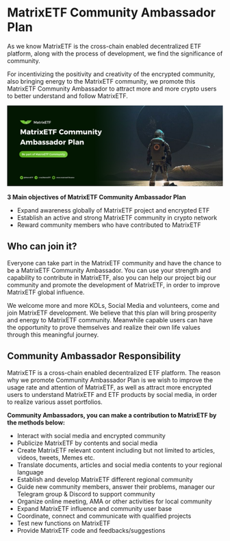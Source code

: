# MatrixETF Community Ambassador Plan

As we know MatrixETF is the cross-chain enabled decentralized ETF platform, along with the process of development, we find the significance of community.

For incentivizing the positivity and creativity of the encrypted community, also bringing energy to the MatrixETF community, we promote this MatrixETF Community Ambassador to attract more and more crypto users to better understand and follow MatrixETF.

![MatrixETF Community Ambassador Plan Logo](<../../.gitbook/assets/Ambassador  sheet.png>)

**3 Main objectives of MatrixETF Community Ambassador Plan**

* Expand awareness globally of MatrixETF project and encrypted ETF
* Establish an active and strong MatrixETF community in crypto network
* Reward community members who have contributed to MatrixETF

## Who can join it? <a href="#9246" id="9246"></a>

Everyone can take part in the MatrixETF community and have the chance to be a MatrixETF Community Ambassador. You can use your strength and capability to contribute in MatrixETF, also you can help our project big our community and promote the development of MatrixETF, in order to improve MatrixETF global influence.

We welcome more and more KOLs, Social Media and volunteers, come and join MatrixETF development. We believe that this plan will bring prosperity and energy to MatrixETF community. Meanwhile capable users can have the opportunity to prove themselves and realize their own life values through this meaningful journey.

## Community Ambassador Responsibility <a href="#0d8b" id="0d8b"></a>

MatrixETF is a cross-chain enabled decentralized ETF platform. The reason why we promote Community Ambassador Plan is we wish to improve the usage rate and attention of MatrixETF, as well as attract more encrypted users to understand MatrixETF and ETF products by social media, in order to realize various asset portfolios.

**Community Ambassadors, you can make a contribution to MatrixETF by the methods below:**

* Interact with social media and encrypted community
* Publicize MatrixETF by contents and social media
* Create MatrixETF relevant content including but not limited to articles, videos, tweets, Memes etc.
* Translate documents, articles and social media contents to your regional language
* Establish and develop MatrixETF different regional community
* Guide new community members, answer their problems, manager our Telegram group & Discord to support community
* Organize online meeting, AMA or other activities for local community
* Expand MatrixETF influence and community user base
* Coordinate, connect and communicate with qualified projects
* Test new functions on MatrixETF
* Provide MatrixETF code and feedbacks/suggestions

